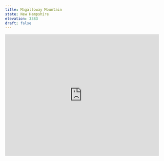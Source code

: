 ```yaml
---
title: Magalloway Mountain 
state: New Hampshire
elevation: 3383 
draft: false
---
```

<iframe class="alltrails" src="https://www.alltrails.com/widget/trail/us/new-hampshire/magalloway-mountain?u=i&sh=q5vqbr" width="100%" height="400" frameborder="0" scrolling="no" marginheight="0" marginwidth="0" title="AllTrails: Trail Guides and Maps for Hiking, Camping, and Running"></iframe>
